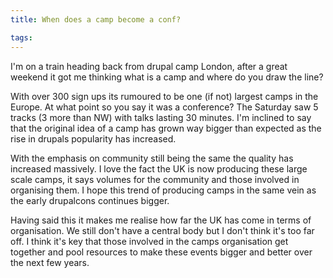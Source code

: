 ```yaml
---
title: When does a camp become a conf?

tags:
---
```

I'm on a train heading back from drupal camp London, after a great weekend it got me thinking what is a camp and where do you draw the line?

With over 300 sign ups its rumoured to be one (if not) largest camps in the Europe. At what point so you say it was a conference? The Saturday saw 5 tracks (3 more than NW) with talks lasting 30 minutes. I'm inclined to say that the original idea of a camp has grown way bigger than expected as the rise in drupals popularity has increased.

With the emphasis on community still being the same the quality has increased massively. I love the fact the UK is now producing these large scale camps, it says volumes for the community and those involved in organising them. I hope this trend of producing camps in the same vein as the early drupalcons continues bigger.

Having said this it makes me realise how far the UK has come in terms of organisation. We still don't have a central body but I don't think it's too far off. I think it's key that those involved in the camps organisation get together and pool resources to make these events bigger and better over the next few years.
